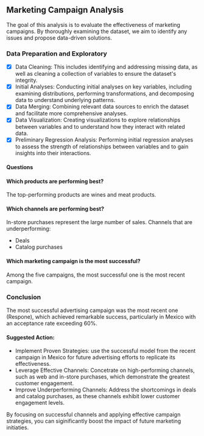 ## Marketing Campaign Analysis
The goal of this analysis is to evaluate the effectiveness of marketing campaigns. By thoroughly examining the dataset, we aim to identify any issues and propose data-driven solutions.

### Data Preparation and Exploratory

- [x] Data Cleaning: This includes identifying and addressing missing data, as well as cleaning a collection of variables to ensure the dataset's integrity.
- [x] Initial Analyses: Conducting initial analyses on key variables, including examining distributions, performing transformations, and decomposing data to understand underlying patterns.
- [x] Data Merging: Combining relevant data sources to enrich the dataset and facilitate more comprehensive analyses.
- [x] Data Visualization: Creating visualizations to explore relationships between variables and to understand how they interact with related data.
- [x] Preliminary Regression Analysis: Performing initial regression analyses to assess the strength of relationships between variables and to gain insights into their interactions.

#### Questions
#### Which products are performing best?
The top-performing products are wines and meat products.
#### Which channels are performing best?
In-store purchases represent the large number of sales.
Channels that are underperforming:
- Deals
- Catalog purchases
#### Which marketing campaign is the most successful?
Among the five campaigns, the most successful one is the most recent campaign. 

### Conclusion 
The most successful advertising campaign was the most recent one (Respone), which achieved remarkable success, particularly in Mexico with an acceptance rate exceeding 60%. 

#### Suggested Action:
- Implement Proven Strategies: use the successful model from the recent campaign in Mexico for future advertising efforts to replicate its effectiveness.
- Leverage Effective Channels: Concetrate on high-performing channels, such as web and in-store purchases, which demonstrate the greatest customer engagement.
- Improve Underperforming Channels: Address the shortcomings in deals and catalog purchases, as these channels exhibit lower customer engagement levels.

By focusing on successful channels and applying effective campaign strategies, you can siginificantly boost the impact of future marketing initiaties.
